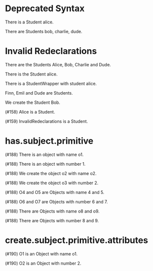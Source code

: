 # Deprecated Syntax

There is a Student alice.
<!--     ^^^^^^^^^^^^^^^
warning: the 'a <type> <name>' syntax is deprecated [descriptor.indefinite.deprecated]
         ^^^^^^^^^^^^^^^
note: write 'the Student alice' instead [descriptor.indefinite.deprecated.hint]
-->

There are Students bob, charlie, dude.
<!--      ^^^^^^^^^^^^^^^^^^^^^^^^^^^
warning: the '<type>s <names>' syntax is deprecated [descriptor.multi.indefinite.deprecated]
          ^^^^^^^^^^^^^^^^^^^^^^^^^^^
note: write 'the Students bob charlie dude' instead [descriptor.indefinite.deprecated.hint]
-->

   # Invalid Redeclarations
<!--^^^^^^^^^^^^^^^^^^^^^^^
note: 'invalidRedeclarations' was first declared here [variable.declaration.first]
-->

There are the Students Alice, Bob, Charlie and Dude.
<!--                   ^^^^^
note: 'alice' was first declared here [variable.declaration.first]
                              ^^^
note: 'bob' was first declared here [variable.declaration.first]
                                               ^^^^
note: 'dude' was first declared here [variable.declaration.first]
-->

There is the Student alice.
<!--                 ^^^^^
error: invalid redeclaration of 'alice' [variable.redeclaration]
                     ^^^^^
note: perhaps this name was inferred from the first attribute and you need to give this object an explicit name? [variable.redeclaration.hint]
-->

There is a StudentWrapper with student alice.
<!--                                   ^^^^^
error: invalid redeclaration of 'alice' [variable.redeclaration]
                                       ^^^^^
note: perhaps this name was inferred from the first attribute and you need to give this object an explicit name? [variable.redeclaration.hint]
-->

Finn, Emil and Dude are Students.
<!--           ^^^^
error: invalid redeclaration of 'dude' [variable.redeclaration]
               ^^^^
note: perhaps this name was inferred from the first attribute and you need to give this object an explicit name? [variable.redeclaration.hint]
-->

We create the Student Bob.
<!--                  ^^^
error: invalid redeclaration of 'bob' [variable.redeclaration]
                      ^^^
note: perhaps this name was inferred from the first attribute and you need to give this object an explicit name? [variable.redeclaration.hint]
-->

(#158) Alice is a Student.
<!--   ^^^^^
error: invalid redeclaration of 'alice' [variable.redeclaration]
       ^^^^^
note: perhaps this name was inferred from the first attribute and you need to give this object an explicit name? [variable.redeclaration.hint]
-->

(#159) InvalidRedeclarations is a Student.
<!--   ^^^^^^^^^^^^^^^^^^^^^
error: invalid redeclaration of 'invalidRedeclarations' [variable.redeclaration]
       ^^^^^^^^^^^^^^^^^^^^^
note: perhaps this name was inferred from the first attribute and you need to give this object an explicit name? [variable.redeclaration.hint]
-->

# has.subject.primitive

(#188) There is an object with name o1.
<!--                                ^^
error: cannot set attributes for object of primitive type 'Object' [has.subject.primitive]
-->

(#188) There is an object with number 1.
<!--               ^^^^^^
error: cannot set attributes for object of primitive type 'Object' [has.subject.primitive]
-->

(#188) We create the object o2 with name o2.
<!--                        ^^
error: cannot set attributes for object of primitive type 'Object' [has.subject.primitive]
-->

(#188) We create the object o3 with number 2.
<!--                        ^^
error: cannot set attributes for object of primitive type 'Object' [has.subject.primitive]
-->

(#188) O4 and O5 are Objects with name 4 and 5.
<!--   ^^
error: cannot set attributes for object of primitive type 'Object' [has.subject.primitive]
              ^^
error: cannot set attributes for object of primitive type 'Object' [has.subject.primitive]
-->

(#188) O6 and O7 are Objects with number 6 and 7.
<!--   ^^
error: cannot set attributes for object of primitive type 'Object' [has.subject.primitive]
              ^^
error: cannot set attributes for object of primitive type 'Object' [has.subject.primitive]
-->

(#188) There are Objects with name o8 and o9.
<!--                               ^^
error: cannot set attributes for object of primitive type 'Object' [has.subject.primitive]
                                          ^^
error: cannot set attributes for object of primitive type 'Object' [has.subject.primitive]
-->

(#188) There are Objects with number 8 and 9.
<!--             ^^^^^^^
error: cannot set attributes for object of primitive type 'Object' [has.subject.primitive]
-->

# create.subject.primitive.attributes

(#190) O1 is an Object with name o1.
<!--            ^^^^^^
error: cannot instantiate primitive type 'Object' with attributes [create.subject.primitive.attributes]
-->

(#190) O2 is an Object with number 2.
<!--            ^^^^^^
error: cannot instantiate primitive type 'Object' with attributes [create.subject.primitive.attributes]
-->
